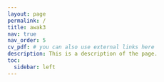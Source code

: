 ```yaml
---
layout: page
permalink: /
title: awak3
nav: true
nav_order: 5
cv_pdf: # you can also use external links here
description: This is a description of the page.
toc:
  sidebar: left
---
```


